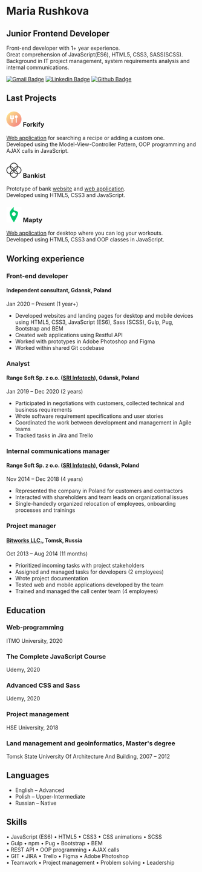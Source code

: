 # Maria Rushkova 
## Junior Frontend Developer
Front-end developer with 1+ year experience.  
Great comprehension of JavaScript(ES6), HTML5, CSS3, SASS(SCSS).  
Background in IT project management, system requirements analysis and internal communications.  
 
[![Gmail Badge](https://img.shields.io/badge/-Gmail-BB001B?style=flat-square&logo=Gmail&logoColor=white)](mailto:maryrushkova@gmail.com)
[![Linkedin Badge](https://img.shields.io/badge/-LinkedIn-0e76a8?style=flat-square&logo=Linkedin&logoColor=white)](https://www.linkedin.com/in/maria-rushkova/)
[![Github Badge](https://img.shields.io/badge/-Github-333?style=flat-square&logo=Github&logoColor=f5f5f5)](https://github.com/mrushkova) 


## Last Projects

### ![](https://github.com/mrushkova/forkify/blob/master/src/img/favicon-s.png) Forkify
[Web application](https://mrushkova.github.io/forkify/) for searching a recipe or adding a custom one.   
Developed using the Model-View-Controller Pattern, OOP programming and AJAX calls in JavaScript. 

### ![](https://github.com/mrushkova/bankist-app/blob/master/img/logo-icon-s.png) Bankist 
Prototype of bank [website](https://mrushkova.github.io/bankist-app/) and [web application](https://mrushkova.github.io/bankist-app/app.html).  
Developed using HTML5, CSS3 and JavaScript. 

### ![](https://github.com/mrushkova/mapty/blob/master/icon-s.png) Mapty 
[Web application](https://mrushkova.github.io/mapty/) for desktop where you can log your workouts.  
Developed using HTML5, CSS3 and OOP classes in JavaScript.
 
## Working experience

### Front-end developer 
#### Independent consultant, Gdansk, Poland
Jan 2020 – Present (1 year+) 
- Developed websites and landing pages for desktop and mobile devices using HTML5, CSS3, JavaScript (ES6), Sass (SCSS), Gulp, Pug, Bootstrap and BEM
- Created web applications using Restful API
- Worked with prototypes in Adobe Photoshop and Figma
- Worked within shared Git codebase

### Analyst
#### Range Soft Sp. z o.o. ([SRI Infotech](https://sriinfotech.com/about-us/)), Gdansk, Poland
Jan 2019 – Dec 2020 (2 years) 
- Participated in negotiations with customers, collected technical and business requirements 
- Wrote software requirement specifications and user stories
- Coordinated the work between development and management in Agile teams
- Tracked tasks in Jira and Trello 

### Internal communications manager 
#### Range Soft Sp. z o.o. ([SRI Infotech](https://sriinfotech.com/about-us/)), Gdansk, Poland
Nov 2014 – Dec 2018 (4 years)  
- Represented the company in Poland for customers and contractors
- Interacted with shareholders and team leads on organizational issues 
- Single-handedly organized relocation of employees, onboarding processes and trainings  

### Project manager 
#### [Bitworks LLC.](https://bitworks.software/en/), Tomsk, Russia
Oct 2013 – Aug 2014 (11 months) 
- Prioritized incoming tasks with project stakeholders
- Assigned and managed tasks for developers (2 employees)
- Wrote project documentation
- Tested web and mobile applications developed by the team
- Trained and managed the call center team (4 employees) 

## Education

### Web-programming 
ITMO University, 2020

### The Complete JavaScript Course
Udemy, 2020

### Advanced CSS and Sass
Udemy, 2020

### Project management 
HSE University, 2018 

### Land management and geoinformatics, Master's degree
Tomsk State University Of Architecture And Building, 2007 – 2012 

## Languages 
- English – Advanced  
- Polish – Upper-Intermediate  
- Russian – Native  

## Skills
• JavaScript (ES6) • HTML5  • CSS3   • CSS animations  • SCSS    
• Gulp  • npm  • Pug  • Bootstrap  • BEM  
• REST API • OOP programming • AJAX calls  
• GIT  • JIRA  • Trello 
• Figma • Adobe Photoshop   
• Teamwork  • Project management • Problem solving • Leadership

